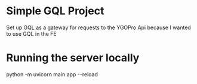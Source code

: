 # Simple GQL Project
 Set up GQL as a gateway for requests to the YGOPro Api because I wanted to use GQL in the FE


# Running the server locally
python -m uvicorn main:app --reload